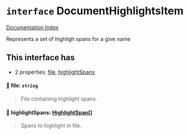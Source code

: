 # `interface` DocumentHighlightsItem

[Documentation Index](../README.md)

Represents a set of highligh spans for a give name

## This interface has

- 2 properties:
[file](#-file-string),
[highlightSpans](#-highlightspans-highlightspan)


#### 📄 file: `string`

> File containing highlight spans.



#### 📄 highlightSpans: [HighlightSpan](../interface.HighlightSpan.2/README.md)\[]

> Spans to highlight in file.



